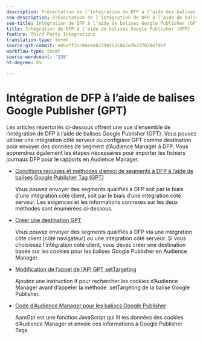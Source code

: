 ```yaml
---
description: Présentation de l’intégration de DFP à l’aide des balises Google Publisher (GPT).
seo-description: Présentation de l’intégration de DFP à l’aide de balises Google Publisher (GPT) dans Adobe Audience Manager (AAM).
seo-title: Intégration de DFP à l’aide de balises Google Publisher (GPT) dans l’Adobe Audience Manager (AAM)
title: Intégration de DFP à l’aide de balises Google Publisher (GPT)
feature: Third Party Integrations
translation-type: tm+mt
source-git-commit: e05eff3cc04e4a82399752c862e2b2370286f96f
workflow-type: tm+mt
source-wordcount: '238'
ht-degree: 5%

---
```



# Intégration de DFP à l’aide de balises Google Publisher (GPT)

Les articles répertoriés ci-dessous offrent une vue d’ensemble de l’intégration de DFP à l’aide de balises Google Publisher (GPT). Vous pouvez utiliser une intégration côté serveur ou configurer GPT comme destination pour envoyer des données de segment d’Audience Manager à DFP. Vous apprendrez également les étapes nécessaires pour importer les fichiers journaux DFP pour le rapports en Audience Manager.

* [Conditions requises et méthodes d’envoi de segments à DFP à l’aide de balises Google Publisher Tag (GPT)](/help/using/integration/gpt-aam-destination/gpt-aam-requirements.md)

   Vous pouvez envoyer des segments qualifiés à DFP soit par le biais d’une intégration côté client, soit par le biais d’une intégration côté serveur. Les exigences et les informations connexes sur les deux méthodes sont énumérées ci-dessous.

* [Créer une destination GPT](/help/using/integration/gpt-aam-destination/gpt-aam-create-destination.md)

   Vous pouvez envoyer des segments qualifiés à DFP via une intégration côté client (côté navigateur) ou une intégration côté serveur. Si vous choisissez l’intégration côté client, vous devez créer une destination basée sur les cookies pour les balises Google Publisher en Audience Manager.

* [Modification de l’appel de l’API GPT setTargeting](/help/using/integration/gpt-aam-destination/gpt-aam-modify-api.md)

   Ajoutez une instruction if pour rechercher les cookies d’Audience Manager avant d’appeler la méthode .setTargeting de la balise Google Publisher.

* [Code d’Audience Manager pour les balises Google Publisher](/help/using/integration/gpt-aam-destination/gpt-aam-aamgpt-code.md)

   AamGpt est une fonction JavaScript qui lit les données des cookies d’Audience Manager et envoie ces informations à Google Publisher Tags.
